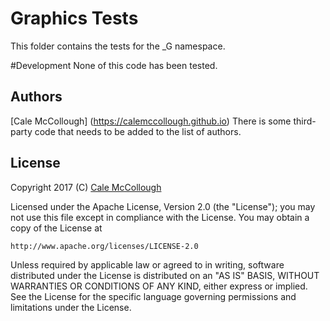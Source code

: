 # Graphics Tests
This folder contains the tests for the _G namespace.

#Development
None of this code has been tested.

## Authors
[Cale McCollough] (https://calemccollough.github.io)
There is some third-party code that needs to be added to the list of authors.

## License
Copyright 2017 (C) [Cale McCollough](mailto:calemccollough@gmail.com)

Licensed under the Apache License, Version 2.0 (the "License");
you may not use this file except in compliance with the License.
You may obtain a copy of the License at

    http://www.apache.org/licenses/LICENSE-2.0

Unless required by applicable law or agreed to in writing, software
distributed under the License is distributed on an "AS IS" BASIS,
WITHOUT WARRANTIES OR CONDITIONS OF ANY KIND, either express or implied.
See the License for the specific language governing permissions and
limitations under the License.

